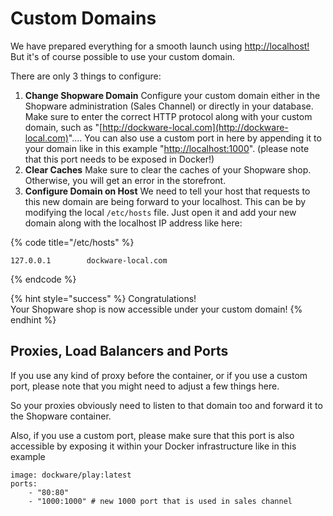 # Custom Domains

We have prepared everything for a smooth launch using [http://localhost!](http://localhost!)  
But it's of course possible to use your custom domain.

There are only 3 things to configure:

1. **Change Shopware Domain** Configure your custom domain either in the Shopware administration \(Sales Channel\) or directly in your database. Make sure to enter the correct HTTP protocol along with your custom domain, such as "[http://dockware-local.com](http://dockware-local.com)".... You can also use a custom port in here by appending it to your domain like in this example "[http://localhost:1000](http://localhost:1000)". \(please note that this port needs to be exposed in Docker!\) 
2. **Clear Caches** Make sure to clear the caches of your Shopware shop. Otherwise, you will get an error in the storefront. 
3. **Configure Domain on Host** We need to tell your host that requests to this new domain are being forward to your localhost. This can be by modifying the local `/etc/hosts` file. Just open it and add your new domain along with the localhost IP address like here:

{% code title="/etc/hosts" %}
```text
127.0.0.1        dockware-local.com
```
{% endcode %}

{% hint style="success" %}
Congratulations!  
Your Shopware shop is now accessible under your custom domain!
{% endhint %}

## Proxies, Load Balancers and Ports

If you use any kind of proxy before the container, or if you use a custom port, please note that you might need to adjust a few things here.

So your proxies obviously need to listen to that domain too and forward it to the Shopware container.

Also, if you use a custom port, please make sure that this port is also accessible by exposing it within your Docker infrastructure like in this example

```text
image: dockware/play:latest
ports:
    - "80:80"
    - "1000:1000" # new 1000 port that is used in sales channel
```

